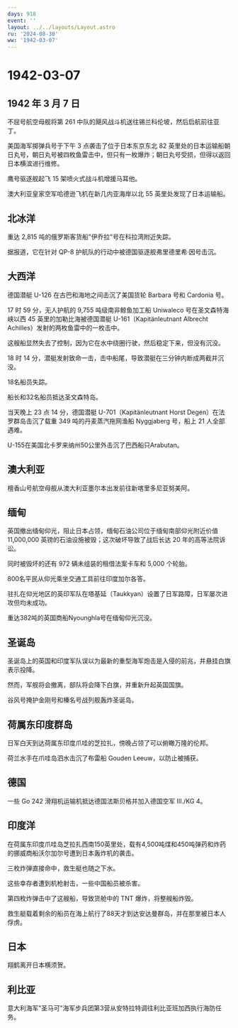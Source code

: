 ```yaml
---
days: 918
event: ''
layout: ../../layouts/Layout.astro
ru: '2024-08-30'
ww: '1942-03-07'
---
```


# 1942-03-07

## 1942 年 3 月 7 日

不屈号航空母舰将第 261
中队的飓风战斗机送往锡兰科伦坡，然后启航前往亚丁。

美国海军掷弹兵号于下午 3 点袭击了位于日本东京东北 82
英里处的日本运输船朝日丸号，朝日丸号被四枚鱼雷击中，但只有一枚爆炸；朝日丸号受损，但得以返回日本横滨进行维修。

鹰号驱逐舰起飞 15 架喷火式战斗机增援马耳他。

澳大利亚皇家空军哈德逊飞机在新几内亚海岸以北 55 英里处发现了日本运输船。

## 北冰洋

重达 2,815 吨的俄罗斯客货船"伊乔拉"号在科拉湾附近失踪。

据报道，它在针对 QP-8 护航队的行动中被德国驱逐舰弗里德里希·因号击沉。

## 大西洋

德国潜艇 U-126 在古巴和海地之间击沉了美国货轮 Barbara 号和 Cardonia 号。

17 时 59 分，无人护航的 9,755 吨级南非鲸鱼加工船 Uniwaleco
号在圣文森特海峡以西 45 英里的加勒比海被德国潜艇 U-161（Kapitänleutnant
Albrecht Achilles）发射的两枚鱼雷中的一枚击中。

这艘船显然失去了控制，因为它在水中绕圈行驶，然后稳定下来，但没有沉没。

18 时 14
分，潜艇发射致命一击，击中船尾，导致潜艇在三分钟内断成两截并沉没。

18名船员失踪。

船长和32名船员抵达圣文森特岛。

当天晚上 23 点 14 分，德国潜艇 U-701（Kapitänleutnant Horst
Degen）在法罗群岛击沉了载重 349 吨的丹麦蒸汽拖网渔船 Nyggjaberg 号，船上
21 人全部遇难。

U-155在美国北卡罗来纳州50公里外击沉了巴西船只Arabutan。

## 澳大利亚

檀香山号航空母舰从澳大利亚墨尔本出发前往新喀里多尼亚努美阿。

## 缅甸

英国撤出缅甸仰光，阻止日本占领，缅甸石油公司位于缅甸南部仰光附近价值
11,000,000 英镑的石油设施被毁；这次破坏导致了战后长达 20
年的高等法院诉讼。

同时被毁坏的还有 972 辆未组装的租借法案卡车和 5,000 个轮胎。

800名平民从仰光乘坐交通工具前往印度加尔各答。

驻扎在仰光地区的英印军队在塔基延（Taukkyan）设置了日军路障，日军屡次进攻但均未成功。

重达382吨的英国商船Nyounghla号在缅甸仰光沉没。

## 圣诞岛

圣诞岛上的英国和印度军队误以为最新的重型海军炮击是入侵的前兆，并悬挂白旗表示投降。

然而，军舰将会撤离，部队将会降下白旗，并重新升起英国国旗。

谷风号掩护金刚号和榛名号战列舰轰炸圣诞岛。

## 荷属东印度群岛

日军白天到达荷属东印度爪哇的芝拉扎，傍晚占领了可以俯瞰万隆的伦邦。

荷兰水手在爪哇岛泗水击沉了布雷船 Gouden Leeuw，以防止被捕获。

## 德国

一些 Go 242 滑翔机运输机抵达德国法斯贝格并加入德国空军 III./KG 4。

## 印度洋

在荷属东印度爪哇岛芝拉扎西南150英里处，载有4,500吨煤和450吨弹药和炸药的挪威商船沃尔加尔号遭到日本轰炸机的袭击。

三枚炸弹直接命中，救生艇也随之下水。

这些幸存者遭到机枪射击，一些中国船员被杀害。

第四枚炸弹击中了这艘船，导致货舱中的 TNT 爆炸，将整艘船炸毁。

救生艇载着剩余的船员在海上航行了88天才到达安达曼群岛，并在那里被日本人俘虏。

## 日本

翔鹤离开日本横须贺。

## 利比亚

意大利海军"圣马可"海军步兵团第3营从安特拉特调往利比亚班加西执行海防任务。